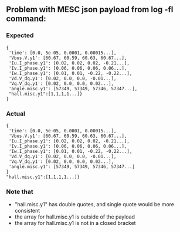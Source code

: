 ## Problem with MESC json payload from log -fl command: 
### Expected
```
{
 'time': [0.0, 5e-05, 0.0001, 0.00015...],
 'Vbus.V.y1': [60.67, 60.59, 60.63, 60.67...],
 'Iu.I_phase.y1': [0.02, 0.02, 0.02, -0.21...],
 'Iv.I_phase.y1': [0.06, 0.06, 0.06, 0.06...],
 'Iw.I_phase.y1': [0.01, 0.01, -0.22, -0.22...],
 'Vd.V_dq.y1': [0.02, 0.0, 0.0, -0.01...],
 'Vq.V_dq.y1': [0.02, 0.0, 0.0, 0.02...],
 'angle.misc.y1': [57349, 57349, 57346, 57347...],
 "hall.misc.y1":[1,1,1,1...]}
}
```

### Actual
```
{
 'time': [0.0, 5e-05, 0.0001, 0.00015...],
 'Vbus.V.y1': [60.67, 60.59, 60.63, 60.67...],
 'Iu.I_phase.y1': [0.02, 0.02, 0.02, -0.21...],
 'Iv.I_phase.y1': [0.06, 0.06, 0.06, 0.06...],
 'Iw.I_phase.y1': [0.01, 0.01, -0.22, -0.22...],
 'Vd.V_dq.y1': [0.02, 0.0, 0.0, -0.01...],
 'Vq.V_dq.y1': [0.02, 0.0, 0.0, 0.02...],
 'angle.misc.y1': [57349, 57349, 57346, 57347...]
}
"hall.misc.y1":[1,1,1,1...]}
```
### Note that
- "hall.misc.y1" has double quotes, and single quote would be more consistent
- the array for hall.misc.y1 is outside of the payload
- the array for hall.misc.y1 is not in a closed bracket
